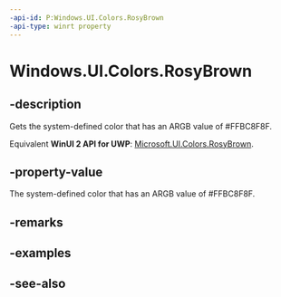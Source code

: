 ```yaml
---
-api-id: P:Windows.UI.Colors.RosyBrown
-api-type: winrt property
---
```


<!-- Property syntax
public Windows.UI.Color RosyBrown { get; }
-->

# Windows.UI.Colors.RosyBrown

## -description

Gets the system-defined color that has an ARGB value of #FFBC8F8F.

Equivalent **WinUI 2 API for UWP**: [Microsoft.UI.Colors.RosyBrown](/windows/winui/api/microsoft.ui.colors.rosybrown).

## -property-value

The system-defined color that has an ARGB value of #FFBC8F8F.

## -remarks

## -examples

## -see-also

